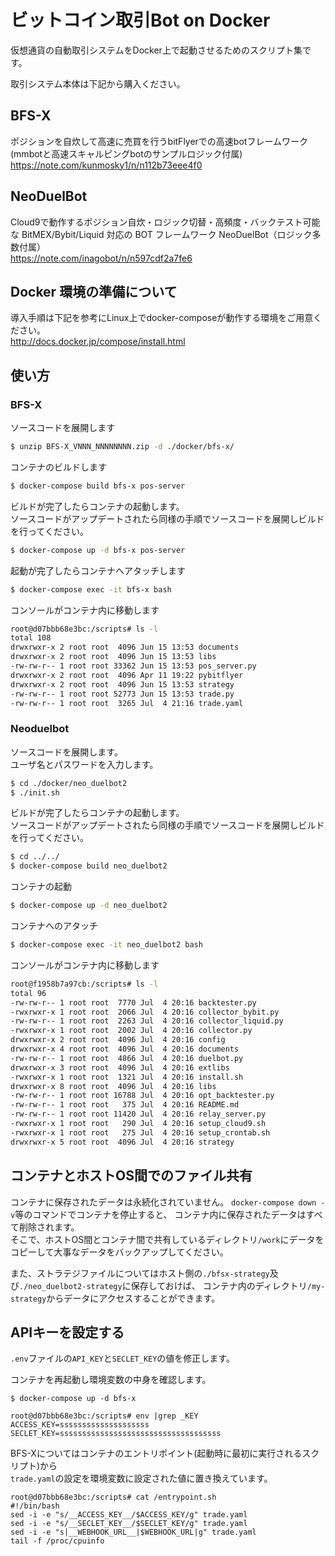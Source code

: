 # ビットコイン取引Bot on Docker
仮想通貨の自動取引システムをDocker上で起動させるためのスクリプト集です。

取引システム本体は下記から購入ください。

## BFS-X
ポジションを自炊して高速に売買を行うbitFlyerでの高速botフレームワーク(mmbotと高速スキャルピングbotのサンプルロジック付属)  
https://note.com/kunmosky1/n/n112b73eee4f0

## NeoDuelBot
Cloud9で動作するポジション自炊・ロジック切替・高頻度・バックテスト可能な BitMEX/Bybit/Liquid 対応の BOT フレームワーク NeoDuelBot（ロジック多数付属）  
https://note.com/inagobot/n/n597cdf2a7fe6

## Docker 環境の準備について
導入手順は下記を参考にLinux上でdocker-composeが動作する環境をご用意ください。  
http://docs.docker.jp/compose/install.html

## 使い方

### BFS-X
ソースコードを展開します
```bash
$ unzip BFS-X_VNNN_NNNNNNNN.zip -d ./docker/bfs-x/
```
コンテナのビルドします
```bash
$ docker-compose build bfs-x pos-server
```
ビルドが完了したらコンテナの起動します。  
ソースコードがアップデートされたら同様の手順でソースコードを展開しビルドを行ってください。
```bash
$ docker-compose up -d bfs-x pos-server
```
起動が完了したらコンテナへアタッチします
```bash
$ docker-compose exec -it bfs-x bash
```
コンソールがコンテナ内に移動します
```bash
root@d07bbb68e3bc:/scripts# ls -l
total 108
drwxrwxr-x 2 root root  4096 Jun 15 13:53 documents
drwxrwxr-x 2 root root  4096 Jun 15 13:53 libs
-rw-rw-r-- 1 root root 33362 Jun 15 13:53 pos_server.py
drwxrwxr-x 2 root root  4096 Apr 11 19:22 pybitflyer
drwxrwxr-x 2 root root  4096 Jun 15 13:53 strategy
-rw-rw-r-- 1 root root 52773 Jun 15 13:53 trade.py
-rw-rw-r-- 1 root root  3265 Jul  4 21:16 trade.yaml
```

### Neoduelbot
ソースコードを展開します。  
ユーザ名とパスワードを入力します。  
```bash
$ cd ./docker/neo_duelbot2
$ ./init.sh
```
ビルドが完了したらコンテナの起動します。  
ソースコードがアップデートされたら同様の手順でソースコードを展開しビルドを行ってください。  
```bash
$ cd ../../
$ docker-compose build neo_duelbot2
```
コンテナの起動
```bash
$ docker-compose up -d neo_duelbot2
```
コンテナへのアタッチ
```bash
$ docker-compose exec -it neo_duelbot2 bash
```
コンソールがコンテナ内に移動します
```bash
root@f1958b7a97cb:/scripts# ls -l
total 96
-rw-rw-r-- 1 root root  7770 Jul  4 20:16 backtester.py
-rwxrwxr-x 1 root root  2066 Jul  4 20:16 collector_bybit.py
-rw-rw-r-- 1 root root  2263 Jul  4 20:16 collector_liquid.py
-rwxrwxr-x 1 root root  2002 Jul  4 20:16 collector.py
drwxrwxr-x 2 root root  4096 Jul  4 20:16 config
drwxrwxr-x 4 root root  4096 Jul  4 20:16 documents
-rw-rw-r-- 1 root root  4866 Jul  4 20:16 duelbot.py
drwxrwxr-x 3 root root  4096 Jul  4 20:16 extlibs
-rwxrwxr-x 1 root root  1321 Jul  4 20:16 install.sh
drwxrwxr-x 8 root root  4096 Jul  4 20:16 libs
-rw-rw-r-- 1 root root 16788 Jul  4 20:16 opt_backtester.py
-rw-rw-r-- 1 root root   375 Jul  4 20:16 README.md
-rw-rw-r-- 1 root root 11420 Jul  4 20:16 relay_server.py
-rwxrwxr-x 1 root root   290 Jul  4 20:16 setup_cloud9.sh
-rwxrwxr-x 1 root root   275 Jul  4 20:16 setup_crontab.sh
drwxrwxr-x 5 root root  4096 Jul  4 20:16 strategy
```

## コンテナとホストOS間でのファイル共有

コンテナに保存されたデータは永続化されていません。
`docker-compose down -v`等のコマンドでコンテナを停止すると、
コンテナ内に保存されたデータはすべて削除されます。  
そこで、ホストOS間とコンテナ間で共有しているディレクトリ`/work`にデータをコピーして大事なデータをバックアップしてください。

また、ストラテジファイルについてはホスト側の`./bfsx-strategy`及び`./neo_duelbot2-strategy`に保存しておけば、
コンテナ内のディレクトリ`/my-strategy`からデータにアクセスすることができます。

## APIキーを設定する
`.env`ファイルの`API_KEY`と`SECLET_KEY`の値を修正します。

コンテナを再起動し環境変数の中身を確認します。
```
$ docker-compose up -d bfs-x

root@d07bbb68e3bc:/scripts# env |grep _KEY
ACCESS_KEY=ssssssssssssssssssss
SECLET_KEY=ssssssssssssssssssssssssssssssssssss
```

BFS-Xについてはコンテナのエントリポイント(起動時に最初に実行されるスクリプト)から  
`trade.yaml`の設定を環境変数に設定された値に置き換えています。
```
root@d07bbb68e3bc:/scripts# cat /entrypoint.sh
#!/bin/bash
sed -i -e "s/__ACCESS_KEY__/$ACCESS_KEY/g" trade.yaml
sed -i -e "s/__SECLET_KEY__/$SECLET_KEY/g" trade.yaml
sed -i -e "s|__WEBHOOK_URL__|$WEBHOOK_URL|g" trade.yaml
tail -f /proc/cpuinfo
```
